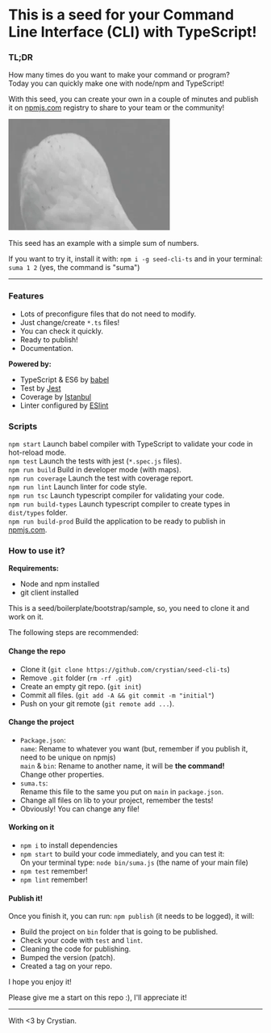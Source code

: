 # This is a seed for your Command Line Interface (CLI) with TypeScript!

### TL;DR

How many times do you want to make your command or program?  
Today you can quickly make one with node/npm and TypeScript!

With this seed, you can create your own in a couple of minutes and publish it on [npmjs.com](https://www.npmjs.com/) registry to share to your team or the community!

![](docs/img/wow.webp)

This seed has an example with a simple sum of numbers.

If you want to try it, install it with: `npm i -g seed-cli-ts` and in your terminal: `suma 1 2` (yes, the command is "suma")


---

### Features

* Lots of preconfigure files that do not need to modify.
* Just change/create `*.ts` files!
* You can check it quickly.
* Ready to publish!
* Documentation.

**Powered by:**

* TypeScript & ES6 by [babel](https://babeljs.io/docs/en/babel-preset-typescript)
* Test by [Jest](https://jestjs.io/)
* Coverage by [Istanbul](https://istanbul.js.org/)
* Linter configured by [ESlint](https://eslint.org/)

### Scripts

`npm start` Launch babel compiler with TypeScript to validate your code in hot-reload mode.  
`npm test` Launch the tests with jest (`*.spec.js` files).  
`npm run build` Build in developer mode (with maps).   
`npm run coverage` Launch the test with coverage report.  
`npm run lint` Launch linter for code style.  
`npm run tsc` Launch typescript compiler for validating your code.   
`npm run build-types` Launch typescript compiler to create types in `dist/types` folder.  
`npm run build-prod` Build the application to be ready to publish in [npmjs.com](https://www.npmjs.com/).  


### How to use it?

**Requirements:**  
* Node and npm installed
* git client installed

This is a seed/boilerplate/bootstrap/sample, so, you need to clone it and work on it.

The following steps are recommended:  

#### Change the repo

* Clone it (`git clone https://github.com/crystian/seed-cli-ts`)
* Remove `.git` folder (`rm -rf .git`)
* Create an empty git repo. (`git init`)
* Commit all files. (`git add -A && git commit -m "initial"`)
* Push on your git remote (`git remote add ...`).

#### Change the project

* `Package.json`:   
    `name`: Rename to whatever you want (but, remember if you publish it, need to be unique on npmjs)  
    `main` & `bin`: Rename to another name, it will be **the command!**  
    Change other properties. 
* `suma.ts`:  
    Rename this file to the same you put on `main` in `package.json`.  
* Change all files on lib to your project, remember the tests!
* Obviously! You can change any file!

#### Working on it

* `npm i` to install dependencies
* `npm start` to build your code immediately, and you can test it:  
    On your terminal type: `node bin/suma.js` (the name of your main file)
* `npm test` remember!
* `npm lint` remember!

#### Publish it!

Once you finish it, you can run: `npm publish` (it needs to be logged), it will:
* Build the project on `bin` folder that is going to be published.
* Check your code with `test` and `lint`.
* Cleaning the code for publishing.
* Bumped the version (patch).
* Created a tag on your repo.  


I hope you enjoy it!

Please give me a start on this repo :), I'll appreciate it!    

---

With <3 by Crystian. 


